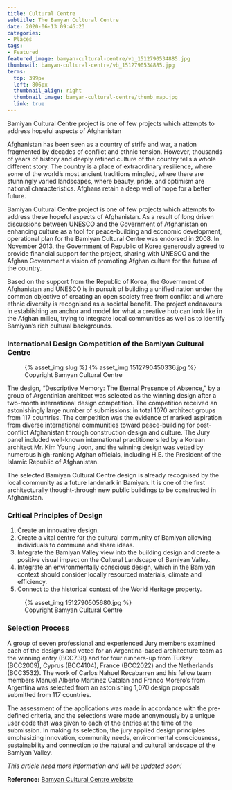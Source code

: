 ```yaml
---
title: Cultural Centre
subtitle: The Bamyan Cultural Centre
date: 2020-06-13 09:46:23
categories:
- Places
tags:
- Featured
featured_image: bamyan-cultural-centre/vb_1512790534885.jpg
thumbnail: bamyan-cultural-centre/vb_1512790534885.jpg
terms:
  top: 399px
  left: 806px
  thumbnail_align: right
  thumbnail_image: bamyan-cultural-centre/thumb_map.jpg
  link: true
---
```

Bamiyan Cultural Centre project is one of few projects which attempts to address hopeful aspects of Afghanistan
<!-- more -->
Afghanistan has been seen as a country of strife and war, a nation fragmented by decades of conflict and ethnic tension. However, thousands of years of history and deeply refined culture of the country tells a whole different story. The country is a place of extraordinary resilience, where some of the world’s most ancient traditions mingled, where there are stunningly varied landscapes, where beauty, pride, and optimism are national characteristics. Afghans retain a deep well of hope for a better future.

Bamiyan Cultural Centre project is one of few projects which attempts to address these hopeful aspects of Afghanistan. As a result of long driven discussions between UNESCO and the Government of Afghanistan on enhancing culture as a tool for peace-building and economic development, operational plan for the Bamiyan Cultural Centre was endorsed in 2008. In November 2013, the Government of Republic of Korea generously agreed to provide financial support for the project, sharing with UNESCO and the Afghan Government a vision of promoting Afghan culture for the future of the country.

Based on the support from the Republic of Korea, the Government of Afghanistan and UNESCO is in pursuit of building a unified nation under the common objective of creating an open society free from conflict and where ethnic diversity is recognised as a societal benefit. The project endeavours in establishing an anchor and model for what a creative hub can look like in the Afghan milieu, trying to integrate local communities as well as to identify Bamiyan’s rich cultural backgrounds.

### International Design Competition of the Bamiyan Cultural Centre

<figure class=right>
{% asset_img slug %}
{% asset_img 1512790450336.jpg %}
<figcaption>Copyright Bamyan Cultural Centre</figcaption>
</figure>

The design, “Descriptive Memory: The Eternal Presence of Absence,” by a group of Argentinian architect was selected as the winning design after a two-month international design competition. The competition received an astonishingly large number of submissions: in total 1070 architect groups from 117 countries. The competition was the evidence of marked aspiration from diverse international communities toward peace-building for post-conflict Afghanistan through construction design and culture. The Jury panel included well-known international practitioners led by a Korean architect Mr. Kim Young Joon, and the winning design was vetted by numerous high-ranking Afghan officials, including H.E. the President of the Islamic Republic of Afghanistan.

The selected Bamiyan Cultural Centre design is already recognised by the local community as a future landmark in Bamiyan. It is one of the first architecturally thought-through new public buildings to be constructed in Afghanistan.

### Critical Principles of Design

1. Create an innovative design.
2. Create a vital centre for the cultural community of Bamiyan allowing individuals to commune and share ideas.
3. Integrate the Bamiyan Valley view into the building design and create a positive visual impact on the Cultural Landscape of Bamiyan Valley.
4. Integrate an environmentally conscious design, which in the Bamiyan context should consider locally resourced materials, climate and efficiency.
5. Connect to the historical context of the World Heritage property.

<figure>
{% asset_img 1512790505680.jpg %}
<figcaption>Copyright Bamyan Cultural Centre</figcaption></figure>

### Selection Process

A group of seven professional and experienced Jury members examined each of the designs and voted for an Argentina-based architecture team as the winning entry (BCC738) and for four runners-up from Turkey (BCC2009), Cyprus (BCC4104), France (BCC2022) and the Netherlands (BCC3532). The work of Carlos Nahuel Recabarren and his fellow team members Manuel Alberto Martinez Catalan and Franco Morero’s from Argentina was selected from an astonishing 1,070 design proposals submitted from 117 countries.

The assessment of the applications was made in accordance with the pre-defined criteria, and the selections were made anonymously by a unique user code that was given to each of the entries at the time of the submission. In making its selection, the jury applied design principles emphasizing innovation, community needs, environmental consciousness, sustainability and connection to the natural and cultural landscape of the Bamiyan Valley.

*This article need more information and will be updated soon!*

**Reference:**
[Bamyan Cultural Centre website](http://bamiyanculturalcentre.org)
